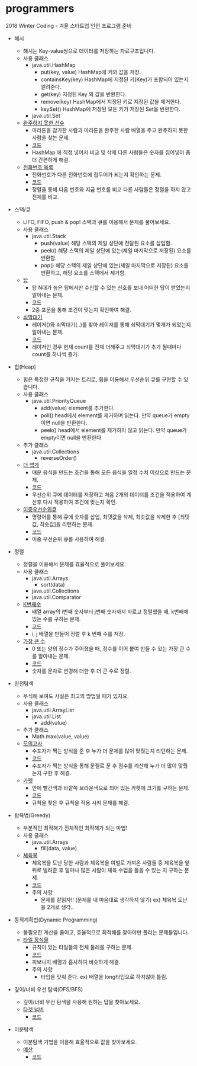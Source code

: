 # programmers
 2018 Winter Coding - 겨울 스타트업 인턴 프로그램 준비

* 해시
  * 해시는 Key-value쌍으로 데이터를 저장하는 자료구조입니다.
  * 사용 클래스
    * java.util.HashMap
      * put(key, value) HashMap에 키와 값을 저장.
      * containsKey(key) HashMap에 지정된 키(Key)가 포함되어 있는지 알려준다. 
      * get(key) 지정된 Key 의 값을 반환한다. 
      * remove(key) HashMap에서 지정된 키로 지정된 값을 제거한다.
      * keySet() HashMap에 저장된 모든 키가 저장된 Set을 반환한다.
    * java.util.Set
  * [완주하지 못한 선수](https://programmers.co.kr/learn/courses/30/lessons/42576)
    * 마라톤을 참가한 사람과 마라톤을 완주한 사람 배열을 주고 완주하지 못한 사람을 찾는 문제.
    * [코드](https://github.com/blind180915/programmers/blob/master/Programmers/src/hash/Hash42576.java)
    * HashMap 에 직접 넣어서 비교 및 삭제 다른 사람들은 숫자를 집어넣어 좀더 간편하게 해결.
  * [전화번호 목록](https://programmers.co.kr/learn/courses/30/lessons/42577)
    * 전화번호가 다른 전화번호에 접두어가 되는지 확인하는 문제.
    * [코드](https://github.com/blind180915/programmers/blob/master/Programmers/src/hash/Hash42577.java)
    * 정렬을 통해 다음 번호와 지금 번호를 비교 다른 사람들은 정렬을 하지 않고 전체를 비교.
 
* 스택/큐
  * LIFO, FIFO, push & pop! 스택과 큐를 이용해서 문제를 풀어보세요.
  * 사용 클래스
    * java.util.Stack
      * push(value) 해당 스택의 제일 상단에 전달된 요소를 삽입함.
      * peek() 해당 스택의 제일 상단에 있는(제일 마지막으로 저장된) 요소를 반환함.
      * pop() 해당 스택의 제일 상단에 있는(제일 마지막으로 저장된) 요소를 반환하고, 해당 요소를 스택에서 제거함.
  * [탑](https://programmers.co.kr/learn/courses/30/lessons/42588)
    * 탑 N대가 높은 탑에서만 수신할 수 있는 신호를 보내 어떠한 탑이 받았는지 알아내는 문제.
    * [코드](https://github.com/blind180915/programmers/blob/master/Programmers/src/stack_queue/StackQueue42588.java)
    * 2중 포문을 통해 조건이 맞는지 확인하여 해결.
  * [쇠막대기](https://programmers.co.kr/learn/courses/30/lessons/42585)
    * 레이저()와 쇠막대기(..)를 찾아 레이저를 통해 쇠막대기가 몇개가 되었는지 알아내는 문제.
    * [코드](https://github.com/blind180915/programmers/blob/master/Programmers/src/stack_queue/StackQueue42585.java)
    * 레이저인 경우 현재 count를 전체 더해주고 쇠막대기가 추가 될때마다 count를 하나씩 증가.
* 힙(Heap)
  * 힙은 특정한 규칙을 가지는 트리로, 힙을 이용해서 우선순위 큐를 구현할 수 있습니다.
  * 사용 클래스 
    * java.util.PriorityQueue
      * add(value) element를 추가한다.
      * poll() head에서 element를 제거하며 읽는다. 만약 queue가 empty이면 null을 반환한다.
      * peek() head에서 element를 제거하지 않고 읽는다. 만약 queue가 empty이면 null을 반환한다
  * 추가 클래스
    * java.util.Collections 
      * reverseOrder()
  * [더 맵게](https://programmers.co.kr/learn/courses/30/lessons/42626)
    * 매운 음식을 만드는 조건을 통해 모든 음식을 일정 수치 이상으로 만드는 문제.
    * [코드](https://github.com/blind180915/programmers/blob/master/Programmers/src/heap/Heap42626.java)
    * 우선순위 큐에 데이터를 저장하고 처음 2개의 데이터를 조건을 적용하여 계산후 다시 적용하여 조건에 맞는지 확인.
  * [이중우선순위큐](https://programmers.co.kr/learn/courses/30/lessons/42628)
    * 명령어를 통해 큐에 숫자를 삽입, 최댓값을 삭제, 최솟값을 삭제한 후 [최댓값, 최솟값]을 리턴하는 문제.
    * [코드](https://github.com/blind180915/programmers/blob/master/Programmers/src/heap/Heap42628.java)
    * 이중 우선순위 큐를 사용하여 해결.
* 정렬
  * 정렬을 이용해서 문제를 효율적으로 풀어보세요.
  * 사용 클래스
    * java.util.Arrays
      * sort(data)
    * java.util.Collections
    * java.util.Comparator
  * [K번째수](https://programmers.co.kr/learn/courses/30/lessons/42748)
    * 배열 array의 i번째 숫자부터 j번째 숫자까지 자르고 정렬했을 때, k번째에 있는 수를 구하는 문제.
    * [코드](https://github.com/blind180915/programmers/blob/master/Programmers/src/sort/Sort42748.java)
    * i, j 배열을 만들어 정렬 후 k 번째 수를 저장.
  * [가장 큰 수](https://programmers.co.kr/learn/courses/30/lessons/42746)
    * 0 또는 양의 정수가 주어졌을 때, 정수를 이어 붙여 만들 수 있는 가장 큰 수를 알아내는 문제.
    * [코드](https://github.com/blind180915/programmers/blob/master/Programmers/src/sort/Sort42746.java)
    * 숫자를 문자로 변경해 더한 후 더 큰 수로 정렬.
* 완전탐색
  * 무식해 보여도 사실은 최고의 방법일 때가 있지요.
  * 사용 클래스
    * java.util.ArrayList
    * java.util.List
      * add(value)
  * 추가 클래스
    * Math.max(value, value)
  * [모의고사](https://programmers.co.kr/learn/courses/30/lessons/42840)
    * 수포자가 찍는 방식을 준 후 누가 더 문제를 많이 맞췄는지 리턴하는 문제.
    * [코드](https://github.com/blind180915/programmers/blob/master/Programmers/src/brute_force_search/BruteForceSearch42840.java)
    * 수포자가 찍는 방식을 통해 문젤르 푼 후 점수를 계산해 누가 더 많이 맞췄는지 구한 후 해결.
  * [카펫](https://programmers.co.kr/learn/courses/30/lessons/42842)
    * 안에 빨간색과 바깥쪽 브라운색으로 되어 있는 카펫에 크기를 구하는 문제.
    * [코드](https://github.com/blind180915/programmers/blob/master/Programmers/src/brute_force_search/BruteForceSearch42842.java)
    * 규칙을 찾은 후 규칙을 적용 시켜 문제를 해결.
* 탐욕법(Greedy)
  * 부분적인 최적해가 전체적인 최적해가 되는 마법!
  * 사용 클래스
    * java.util.Arrays
      * fill(data, value)
  * [체육복](https://programmers.co.kr/learn/courses/30/lessons/42862)
    * 체육복을 도난 당한 사람과 체육복을 여벌로 가져온 사람들 중 체육복을 앞뒤로 빌려준 후 얼마나 많은 사람이 체육 수업을 들을 수 있는 지 구하는 문제.
    * [코드](https://github.com/blind180915/programmers/blob/master/Programmers/src/greedy/Greedy42862.java)
    * 주의 사항 
      * 문제를 잘읽자!! (문제를 내 마음대로 생각하지 않기) ex) 체육복 도난을 2개로 생각..
* 동적계획법(Dynamic Programming)
  * 불필요한 계산을 줄이고, 효율적으로 최적해를 찾아야만 풀리는 문제들입니다.
  * [타일 장식물](https://programmers.co.kr/learn/courses/30/lessons/43104)
    * 규칙이 있는 타일들의 전체 둘레를 구하는 문제.
    * [코드](https://github.com/blind180915/programmers/blob/master/Programmers/src/dynamic_programming/DynamicProgramming43104.java)
    * 피보나치 배열과 흡사하여 비슷하게 해결. 
    * 주의 사항
      * 타입을 맞춰 준다. ex) 배열을 long타입으로 하지않아 틀림.
* 깊이/너비 우선 탐색(DFS/BFS)
  * 깊이/너비 우선 탐색을 사용해 원하는 답을 찾아보세요.
  * [타겟 넘버](https://programmers.co.kr/learn/courses/30/lessons/43165)
    * [코드](https://github.com/blind180915/programmers/blob/master/Programmers/src/dfs_bfs/DFS_BFS43165.java)
* 이분탐색
  * 이분탐색 기법을 이용해 효율적으로 값을 찾아보세요.
  * [예산](https://programmers.co.kr/learn/courses/30/lessons/43237)
    * [코드](https://github.com/blind180915/programmers/blob/master/Programmers/src/binary_search/BinarySearch43237.java)
